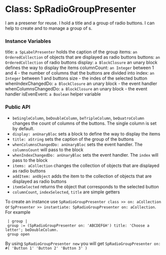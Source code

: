 # Class: SpRadioGroupPresenter

I am a presener for reuse. I hold a title and a group of radio buttons. I can help to create and to manage a group of <SpRadioButtonPresenter>s.

### Instance Variables
   title:   `a SpLabelPresenter` holds the caption of the group
	items:   `an OrderedCollection` of objects that are displayed as radio buttons
	buttons: `an OrderedCollection` of radio buttons
	display: `a BlockClosure` an unary block defines the way to display the items
	columnCount: `an Integer` between 1 and 4 - the number of columns that the buttons are divided into
	index:   `an Integer` between 1 and buttons size - the indes of the selected button
	whenIndexChangedDo:   `a BlockClosure` an unary block - the event handler
	whenColumnsChangedDo: `a BlockClosure` an unary block - the event handler
	isEvenEvent: `a Boolean` helper variable

### Public API

- `beSingleColumn`, `beDoubleColumn`, `beTripleColumn`, `beQuatroColumn` changes the count of columns of the buttons. The single column is set by default.
- `display: anUnaryBloc` sets a block to define the way to display the items
- `title: aString` sets the caption of the group of the buttons
- `whenColumnsChangedDo: anUnaryBloc` sets the event handler. The `columnsCount` will pass to the block
- `whenIndexChangedDo: anUnaryBloc` sets the event handler. The `index` will pass to the block
- `items: aCollection` changes the collection of objects that are displayed as radio buttons
- `addItem: anObject` adds the item to the collection of objects that are displayed as radio buttons
- `itemSelected` returns the object that corresponds to the selected button
- `columnCount`, `indexSelected`, `title` are simple getters

To create an instance use `SpRadioGroupPresenter class >> on: aCollection` or `SpPresenter >> instantiate: SpRadioGroupPresenter on: aCollection`. For example
```language=Pharo
 | group |
 group := (SpRadioGroupPresenter on: 'ABCDEFGH') title: 'Choose a letter'; beDoubleColumn.
 group open
```
By using `SpRadioGroupPresenter new` you will get `SpRadioGroupPresenter on: #( 'Button 1' 'Button 2' 'Button 3' )`
